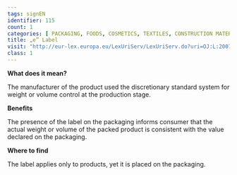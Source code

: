 ```yaml
---
tags: signEN
identifier: 115
count: 1
categories: [ PACKAGING, FOODS, COSMETICS, TEXTILES, CONSTRUCTION MATERIALS, ELECTRONICS AND HOUSEHOLD APPLIANCES, TOYS, WASTE]
title: „e” Label
visit: "http://eur-lex.europa.eu/LexUriServ/LexUriServ.do?uri=OJ:L:2007:247:0017:0020:PL:PDF"
class: 1
---
```

**What does it mean?**

The manufacturer of the product used the discretionary standard system for weight or volume control at the production stage.

**Benefits**

The presence of the label on the packaging informs consumer that the actual weight or volume of the packed product is consistent with the value declared on the packaging.

**Where to find**

The label applies only to products, yet it is placed on the packaging.